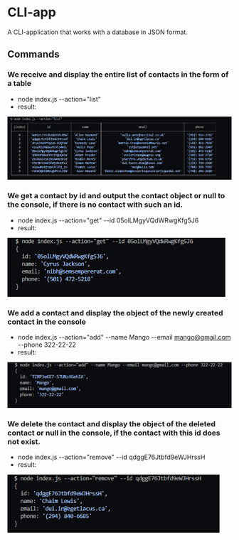 # CLI-app

A CLI-application that works with a database in JSON format.

## Commands

### We receive and display the entire list of contacts in the form of a table

- node index.js --action="list"
- result:

![CLI-app. Screenshot.](/screenshots/1.png)

### We get a contact by id and output the contact object or null to the console, if there is no contact with such an id.

- node index.js --action="get" --id 05olLMgyVQdWRwgKfg5J6
- result:

![CLI-app. Screenshot.](/screenshots/2.png)

### We add a contact and display the object of the newly created contact in the console

- node index.js --action="add" --name Mango --email mango@gmail.com --phone 322-22-22
- result:

![CLI-app. Screenshot.](/screenshots/3.png)

### We delete the contact and display the object of the deleted contact or null in the console, if the contact with this id does not exist.

- node index.js --action="remove" --id qdggE76Jtbfd9eWJHrssH
- result:

![CLI-app. Screenshot.](/screenshots/4.png)
